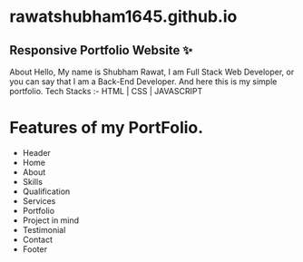 # rawatshubham1645.github.io
## Responsive Portfolio Website ✨

About
Hello, My name is Shubham Rawat, I am Full Stack Web Developer, or you can say that I am a Back-End Developer. And here this is my simple portfolio.
Tech Stacks :- HTML | CSS | JAVASCRIPT 

# Features of my PortFolio.

* Header 
* Home
* About
* Skills
* Qualification
* Services
* Portfolio
* Project in mind
* Testimonial
* Contact
* Footer 
